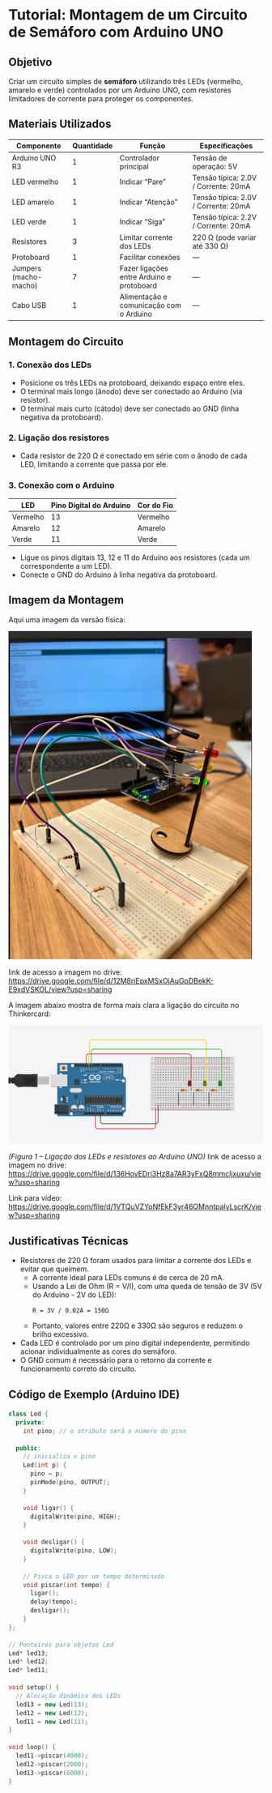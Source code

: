 # Tutorial: Montagem de um Circuito de Semáforo com Arduino UNO

## Objetivo
Criar um circuito simples de **semáforo** utilizando três LEDs (vermelho, amarelo e verde) controlados por um Arduino UNO, com resistores limitadores de corrente para proteger os componentes.



## Materiais Utilizados

| **Componente**     | **Quantidade** | **Função** | **Especificações** |
|--------------------|----------------|-------------|--------------------|
| Arduino UNO R3     | 1              | Controlador principal | Tensão de operação: 5V |
| LED vermelho        | 1              | Indicar “Pare” | Tensão típica: 2.0V / Corrente: 20mA |
| LED amarelo         | 1              | Indicar “Atenção” | Tensão típica: 2.0V / Corrente: 20mA |
| LED verde           | 1              | Indicar “Siga” | Tensão típica: 2.2V / Corrente: 20mA |
| Resistores          | 3              | Limitar corrente dos LEDs | 220 Ω (pode variar até 330 Ω) |
| Protoboard          | 1              | Facilitar conexões | — |
| Jumpers (macho-macho) | 7          | Fazer ligações entre Arduino e protoboard | — |
| Cabo USB            | 1              | Alimentação e comunicação com o Arduino | — |



## Montagem do Circuito

### 1. Conexão dos LEDs
- Posicione os três LEDs na protoboard, deixando espaço entre eles.  
- O terminal mais longo (ânodo) deve ser conectado ao Arduino (via resistor).  
- O terminal mais curto (cátodo) deve ser conectado ao GND (linha negativa da protoboard).

### 2. Ligação dos resistores
- Cada resistor de 220 Ω é conectado em série com o ânodo de cada LED, limitando a corrente que passa por ele.

### 3. Conexão com o Arduino
| **LED** | **Pino Digital do Arduino** | **Cor do Fio** |
|----------|-----------------------------|----------------|
| Vermelho | 13| Vermelho |
| Amarelo  | 12 | Amarelo | 
| Verde    | 11 | Verde | 


- Ligue os pinos digitais 13, 12 e 11 do Arduino aos resistores (cada um correspondente a um LED).  
- Conecte o GND do Arduino à linha negativa da protoboard.  



## Imagem da Montagem
Aqui uma imagem da versão física: 

![Montagem do circuito](fisico.png)

link de acesso a imagem no drive: https://drive.google.com/file/d/12M8riEpxMSxOjAuGpDBekK-E9xdVSKOL/view?usp=sharing 

A imagem abaixo mostra de forma mais clara a ligação do circuito no Thinkercard:

![Montagem do circuito](sinal.png)

*(Figura 1 – Ligação dos LEDs e resistores ao Arduino UNO)*
link de acesso a imagem no drive: https://drive.google.com/file/d/136HovEDri3Hz8a7AR3yFxQ8mmcljxuxu/view?usp=sharing

Link para vídeo: https://drive.google.com/file/d/1VTQuVZYoNfEkF3yr46OMnntpalyLscrK/view?usp=sharing

## Justificativas Técnicas

- Resistores de 220 Ω foram usados para limitar a corrente dos LEDs e evitar que queimem.  
  - A corrente ideal para LEDs comuns é de cerca de 20 mA.  
  - Usando a Lei de Ohm (R = V/I), com uma queda de tensão de 3V (5V do Arduino - 2V do LED):  
    ```
    R = 3V / 0.02A = 150Ω
    ```
  - Portanto, valores entre 220Ω e 330Ω são seguros e reduzem o brilho excessivo.
- Cada LED é controlado por um pino digital independente, permitindo acionar individualmente as cores do semáforo.
- O GND comum é necessário para o retorno da corrente e funcionamento correto do circuito.


## Código de Exemplo (Arduino IDE)

```cpp
class Led {
  private:
    int pino; // o atributo será o número do pino

  public:
    // inicializa o pino
    Led(int p) {
      pino = p;
      pinMode(pino, OUTPUT);
    }

    void ligar() {
      digitalWrite(pino, HIGH);
    }

    void desligar() {
      digitalWrite(pino, LOW);
    }

    // Pisca o LED por um tempo determinado
    void piscar(int tempo) {
      ligar();
      delay(tempo);
      desligar();
    }
};

// Ponteiros para objetos Led
Led* led13;
Led* led12;
Led* led11;

void setup() {
  // Alocação dinâmica dos LEDs
  led13 = new Led(13);
  led12 = new Led(12);
  led11 = new Led(11);
}

void loop() {
  led11->piscar(4000);
  led12->piscar(2000);
  led13->piscar(6000); 
}
